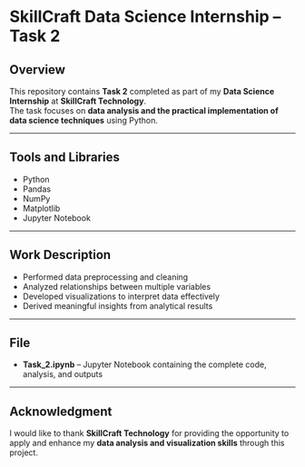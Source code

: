 # SkillCraft Data Science Internship – Task 2

## Overview
This repository contains **Task 2** completed as part of my **Data Science Internship** at **SkillCraft Technology**.  
The task focuses on **data analysis and the practical implementation of data science techniques** using Python.

---

## Tools and Libraries
- Python  
- Pandas  
- NumPy  
- Matplotlib  
- Jupyter Notebook  

---

## Work Description
- Performed data preprocessing and cleaning  
- Analyzed relationships between multiple variables  
- Developed visualizations to interpret data effectively  
- Derived meaningful insights from analytical results  

---

## File
- **Task_2.ipynb** – Jupyter Notebook containing the complete code, analysis, and outputs  

---

## Acknowledgment
I would like to thank **SkillCraft Technology** for providing the opportunity to apply and enhance my **data analysis and visualization skills** through this project.
